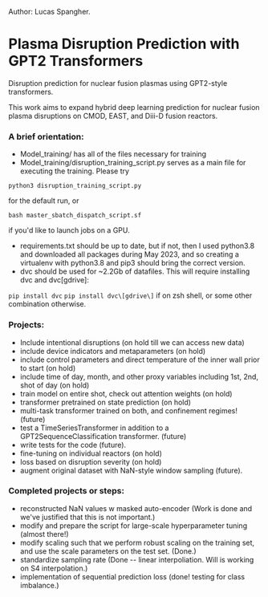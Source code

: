 Author: Lucas Spangher.

# Plasma Disruption Prediction with GPT2 Transformers 

Disruption prediction for nuclear fusion plasmas using GPT2-style transformers.

This work aims to expand hybrid deep learning prediction for nuclear fusion plasma disruptions on CMOD, EAST, and Diii-D fusion reactors.

### A brief orientation: 
- Model_training/ has all of the files necessary for training
- Model_training/disruption_training_script.py serves as a main file for executing the training. Please try 

```python3 disruption_training_script.py```

for the default run, or

```bash master_sbatch_dispatch_script.sf```

if you'd like to launch jobs on a GPU. 
- requirements.txt should be up to date, but if not, then I used python3.8 and downloaded all packages during May 2023, and so creating a virtualenv with python3.8 and pip3 <package-name> should bring the correct version. 
- dvc should be used for ~2.2Gb of datafiles. This will require installing dvc and dvc[gdrive]:

```pip install dvc```
```pip install dvc\[gdrive\]``` if on zsh shell, or some other combination otherwise. 

### Projects:
- Include intentional disruptions (on hold till we can access new data)
- include device indicators and metaparameters (on hold)
- include control parameters and direct temperature of the inner wall prior to start (on hold)
- include time of day, month, and other proxy variables including 1st, 2nd, shot of day (on hold)
- train model on entire shot, check out attention weights (on hold)
- transformer pretrained on state prediction (on hold)
- multi-task transformer trained on both, and confinement regimes! (future)
- test a TimeSeriesTransformer in addition to a GPT2SequenceClassification transformer. (future)
- write tests for the code (future). 
- fine-tuning on individual reactors (on hold)
- loss based on disruption severity (on hold)
- augment original dataset with NaN-style window sampling (future). 

### Completed projects or steps:
- reconstructed NaN values w masked auto-encoder (Work is done and we've justified that this is not important.)
- modify and prepare the script for large-scale hyperparameter tuning (almost there!) 
- modify scaling such that we perform robust scaling on the training set, and use the scale parameters on the test set. (Done.)
- standardize sampling rate (Done -- linear interpoliation. Will is working on S4 interpolation.)
- implementation of sequential prediction loss (done! testing for class imbalance.)
